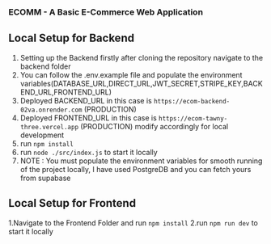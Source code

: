 ### ECOMM - A Basic E-Commerce Web Application

## Local Setup for Backend
1. Setting up the Backend firstly after cloning the repository navigate to the backend folder
2. You can follow the .env.example file and populate the environment variables(DATABASE_URL,DIRECT_URL,JWT_SECRET,STRIPE_KEY,BACKEND_URL,FRONTEND_URL)
3. Deployed BACKEND_URL in this case is `https://ecom-backend-02va.onrender.com` (PRODUCTION)
4. Deployed FRONTEND_URL in this case is `https://ecom-tawny-three.vercel.app` (PRODUCTION) modify accordingly for local development
5. run `npm install`
6. run `node ./src/index.js` to start it locally
7. NOTE : You must populate the environment variables for smooth running of the project locally, I have used PostgreDB and you can fetch yours from supabase

## Local Setup for Frontend
1.Navigate to the Frontend Folder and run `npm install`
2.run `npm run dev` to start it locally
